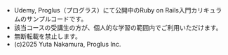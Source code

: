 - Udemy, Proglus（プログラス）にて公開中のRuby on Rails入門カリキュラムのサンプルコードです。
- 該当コースの受講生の方が、個人的な学習の範囲内でご利用いただけます。
- 無断転載を禁止します。 
- (c)2025 Yuta Nakamura, Proglus Inc.